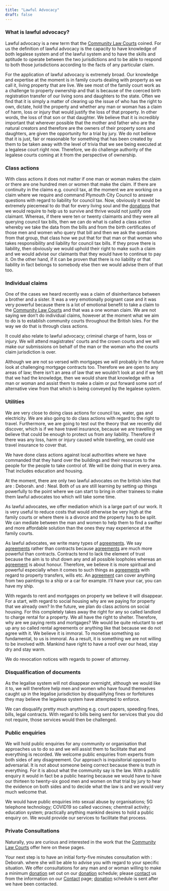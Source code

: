```yaml
---
title: "Lawful Advocacy"
draft: false
---
```

### What is lawful advocacy?

Lawful advocacy is a new term that the [Community Law Courts](https://communitylawcourts.org/services/community-law-courts/) coined.  For us the definition of lawful advocacy is the capacity to have knowledge of both legalese system and of the lawful system and to have the skills and aptitude to operate between the two jurisdictions and to be able to respond to both  those jurisdictions according to the facts of any particular claim.

For the application of lawful advocacy is extremely broad.  Our knowledge and expertise at the moment is in family courts dealing with property as we call it, living property that are live.  We see most of the family court work as a challenge to property ownership and that is because of the coerced birth registration transfer of our living sons and daughters to the state.  Often we find that it is simply a matter of clearing up the issue of who has the right to own, dictate, hold the property and whether any man or woman has a claim of harm, loss or injury that would justify the loss of that property.  In other words, the loss of that son or that daughter.  We believe that it is incredibly important that wherever possible that the mother and father who are the natural creators and therefore are the owners of their property sons and daughters, are given the opportunity for a trial by jury.  We do not believe that it is just, fair or reasonable for something that has been created by them to be taken away with the level of trivia that we see being executed at a legalese court right now.  Therefore, we do challenge authority of the legalese courts coming at it from the perspective of ownership.

### Class actions

With class actions it does not matter if one man or woman makes the claim or there are one hundred men or women that make the claim.  If there are continuity in the claims e.g. council tax, at the moment we are working on a claim where we require and command Plymouth City Council to answer questions with regard to liability for council tax.  Now, obviously it would be extremely piecemeal to do that for every living  soul and the [donations](https://communitylawcourts.org/donations/) that we would require to help us to survive and thrive would not justify one claimant.  Whereas, if there were ten or twenty claimants and they were all querying council tax bills, then we can do what is called a class action whereby we take the data from the bills and from the birth certificates of those men and women who query that bill and then we ask the questions from that group, that class how we put that for that man or that woman who takes responsibility and liability for council tax bills.  If they prove there is liability, then obviously we would uphold their right to make such a claim and we would advise our claimants that they would have to continue to pay it.  On the other hand, if it can be proven that there is no liability or that liability in fact belongs to somebody else then we would advise them of that too.

### Individual claims

One of the cases we heard recently was a claim of disinheritance between a brother and a sister.  It was a very emotionally poignant case and it was very powerful because there is a lot of emotional benefit to take a claim to the [Community Law Courts](https://communitylawcourts.org/services/community-law-courts/) and that was a one woman claim.  We are not saying we don’t do individual claims, however at the moment what we aim to do is to establish community courts throughout the British Isles.  For the way we do that is through class actions.

It could also relate to lawful advocacy; criminal charge of harm, loss or injury.  We will attend magistrates' courts and the crown courts and we will make our submissions on behalf of the man or the woman who the courts claim jurisdiction is over.

Although we are not so versed with mortgages we will probably in the future look at challenging mortgage contracts too.  Therefore we are open to any areas of law; there isn’t an area of law that we wouldn’t look at and if we felt that we had the knowledge, then we would share that knowledge with a man or woman and assist them to make a claim or put forward some sort of alternative view from that which is being conveyed by the legalese system.

### Utilities

We are very close to doing class actions for council tax, water, gas and electricity.  We are also going to do class actions with regard to the right to travel.  Furthermore, we are going to test out the theory that we recently did discover, which is if we have travel insurance, because we are travelling we believe that could be enough to protect us from any liability.  Therefore if there was any loss, harm or injury caused while travelling, we could use travel insurance to cover that. 

We have done class actions against local authorities where we have commanded that they hand over the buildings and their resources to the people for the people to take control of.  We will be doing that in every area.  That includes education and housing.

At the moment, there are only two lawful advocates on the british isles that are : Deborah. and : Neal.  Both of us are still learning by setting up things powerfully to the point where we can start to bring in other trainees to make them lawful advocates too which will take some time.

As lawful advocates, we offer mediation which is a large part of our work.  It is very useful to reduce costs that would otherwise be very high at the family courts or where there is a divorce and the property has to be split.  We can mediate between the man and women to help them to find a swifter and more affordable solution than the ones they may experience at the family courts.

As lawful advocates, we write many types of [agreements](https://communitylawcourts.org/agreement/).  We say [agreements](https://communitylawcourts.org/agreement/) rather than contracts because [agreements](https://communitylawcourts.org/agreement/) are much more powerful than contracts.  Contracts tend to lack the element of trust because the aim is to shut down any and all possible loopholes whereas an [agreement](https://communitylawcourts.org/agreement/) is about honour.  Therefore, we believe it is more spiritual and powerful especially when it comes to such things as [agreements](https://communitylawcourts.org/agreement/) with regard to property transfers, wills etc.  An [agreement](https://communitylawcourts.org/agreement/) can cover anything from two paintings to a ship or a car for example.  I’ll have your car, you can have my ship.

With regards to rent and mortgages on property we believe it will disappear.  For a start, with regard to social housing why are we paying for property that we already own?  In the future, we plan do class actions on social housing.  For this completely takes away the right for any so called landlord to charge rental for a property.  We all have the right to shelter.  Therefore, why are we paying rents and mortgages?  We would be quite reluctant to set up any so called rental agreements or anything like that because we do not agree with it.  We believe it is immoral.  To monetise something so fundamental, to us is immoral.   As a result, it is something we are not willing to be involved with.  Mankind have right to have a roof over our head, stay dry and stay warm.

We do revocation notices with regards to power of attorney.

### Disqualification of documents

As the legalise system will not disappear overnight, although we would like it to, we will therefore help men and women who have found themselves caught up in the legalise jurisdiction by disqualifying fines or forfeitures they may believe the legalese system have attempted to enforce.

We can disqualify pretty much anything e.g. court papers, speeding fines, bills, legal contracts.  With regard to bills being sent for services that you did not require, those services would then be challenged.

### Public enquiries

We will hold public enquiries for any community or organisation that approaches us to do so and we will assist them to facilitate that and everything is recorded.  We welcome public enquiries from experts from both sides of any disagreement.  Our approach is inquisitorial opposed to adversarial.  It is not about someone being correct because there is truth in everything.  For it is about what the community say is the law.  With a public enquiry it would in fact be a public hearing because we would have to have our thirteen to twenty-six good men and women on that trial by jury to hear the evidence on both sides and to decide what the law is and we would very much welcome that.

We would have public enquiries into sexual abuse by organisations; 5G telephone technology; COVID19 so called vaccines; chemtrail activity; education system; practically anything mankind desires to hold a public enquiry on.  We would provide our services to facilitate that process.

### Private Consultations

Naturally, you are curious and interested in the work that the [Community Law Courts]( https://communitylawcourts.org/services/community-law-courts/) offer here on these pages.


Your next step is to have an initial forty-five minutes consultation with : Deborah. where she will be able to advise you with regard to your specific situation.  We offer consultations for any man and or woman willing to make a minimum [donation](https://communitylawcourts.org/donations) set out on our [donation](https://communitylawcourts.org/donations) schedule; please [contact](https://communitylawcourts.org/contact/) us from the information on our [Contact](https://communitylawcourts.org/contact/) page; [donation](https://communitylawcourts.org/donations) schedule is sent after we have been contacted.
